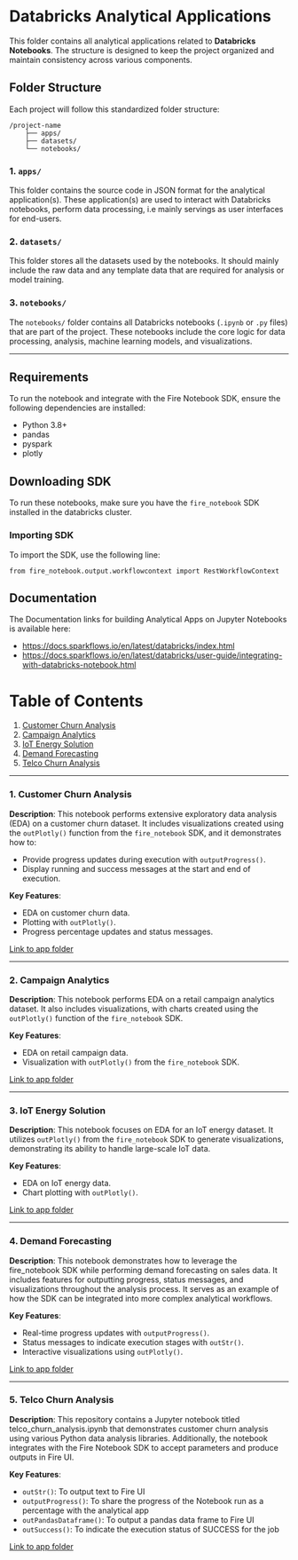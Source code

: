 # Databricks Analytical Applications

This folder contains all analytical applications related to **Databricks Notebooks**. The structure is designed to keep the project organized and maintain consistency across various components.

## Folder Structure

Each project will follow this standardized folder structure:

```
/project-name
    ├── apps/
    ├── datasets/
    └── notebooks/
```

### 1. `apps/`
This folder contains the source code in JSON format for the analytical application(s). These application(s) are used to interact with Databricks notebooks, perform data processing, i.e mainly servings as user interfaces for end-users.

### 2. `datasets/`
This folder stores all the datasets used by the notebooks. It should mainly include the raw data and any template data that are required for analysis or model training.

### 3. `notebooks/`
The `notebooks/` folder contains all Databricks notebooks (`.ipynb` or `.py` files) that are part of the project. These notebooks include the core logic for data processing, analysis, machine learning models, and visualizations.

---

## Requirements

To run the notebook and integrate with the Fire Notebook SDK, ensure the following dependencies are installed:

- Python 3.8+
- pandas
- pyspark
- plotly

## Downloading SDK

To run these notebooks, make sure you have the `fire_notebook` SDK installed in the databricks cluster.

### Importing SDK
To import the SDK, use the following line:
```
from fire_notebook.output.workflowcontext import RestWorkflowContext
```

## Documentation

The Documentation links for building Analytical Apps on Jupyter Notebooks is available here: 
- https://docs.sparkflows.io/en/latest/databricks/index.html
- https://docs.sparkflows.io/en/latest/databricks/user-guide/integrating-with-databricks-notebook.html

# Table of Contents

1. [Customer Churn Analysis](#1-customer-churn-analysis)
2. [Campaign Analytics](#2-campaign-analytics)
3. [IoT Energy Solution](#3-iot-energy-solution)
4. [Demand Forecasting](#4-demand-forecasting)
5. [Telco Churn Analysis](#5-telco-churn-analysis)

---

### 1. Customer Churn Analysis

**Description**: This notebook performs extensive exploratory data analysis (EDA) on a customer churn dataset. It includes visualizations created using the `outPlotly()` function from the `fire_notebook` SDK, and it demonstrates how to:
- Provide progress updates during execution with `outputProgress()`.
- Display running and success messages at the start and end of execution.

**Key Features**:
- EDA on customer churn data.
- Plotting with `outPlotly()`.
- Progress percentage updates and status messages.

[Link to app folder](./customer-churn)

---

### 2. Campaign Analytics

**Description**: This notebook performs EDA on a retail campaign analytics dataset. It also includes visualizations, with charts created using the `outPlotly()` function of the `fire_notebook` SDK.

**Key Features**:
- EDA on retail campaign data.
- Visualization with `outPlotly()` from the `fire_notebook` SDK.

[Link to app folder](./campaign-analytics)

---

### 3. IoT Energy Solution

**Description**: This notebook focuses on EDA for an IoT energy dataset. It utilizes `outPlotly()` from the `fire_notebook` SDK to generate visualizations, demonstrating its ability to handle large-scale IoT data.

**Key Features**:
- EDA on IoT energy data.
- Chart plotting with `outPlotly()`.

[Link to app folder](./iot-energy-solutions)

---

### 4. Demand Forecasting

**Description**: This notebook demonstrates how to leverage the fire_notebook SDK while performing demand forecasting on sales data. It includes features for outputting progress, status messages, and visualizations throughout the analysis process. It serves as an example of how the SDK can be integrated into more complex analytical workflows.

**Key Features**:

- Real-time progress updates with `outputProgress()`.
- Status messages to indicate execution stages with `outStr()`.
- Interactive visualizations using `outPlotly()`.

[Link to app folder](./demand-forecasting)

---

### 5. Telco Churn Analysis

**Description**: This repository contains a Jupyter notebook titled telco_churn_analysis.ipynb that demonstrates customer churn analysis using various Python data analysis libraries. Additionally, the notebook integrates with the Fire Notebook SDK to accept parameters and produce outputs in Fire UI.

**Key Features**:
- `outStr()`: To output text to Fire UI
- `outputProgress()`: To share the progress of the Notebook run as a percentage with the analytical app
- `outPandasDataframe()`: To output a pandas data frame to Fire UI
- `outSuccess()`: To indicate the execution status of SUCCESS for the job

[Link to app folder](./Telco-Churn)

















